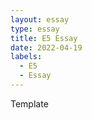 ```yaml
---
layout: essay
type: essay
title: E5 Essay
date: 2022-04-19
labels:
  - E5 
  - Essay
---
```

Template
